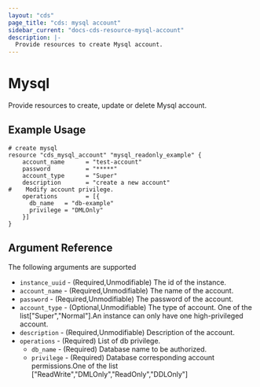 ```yaml
---
layout: "cds"
page_title: "cds: mysql account"
sidebar_current: "docs-cds-resource-mysql-account"
description: |-
  Provide resources to create Mysql account.
---
```


# Mysql

Provide resources to create, update or delete Mysql account.

## Example Usage

```hcl
# create mysql
resource "cds_mysql_account" "mysql_readonly_example" {
    account_name      = "test-account"
    password          = "*****"
    account_type      = "Super"
    description       = "create a new account"
#    Modify account privilege.
    operations        = [{
      db_name   = "db-example"
      privilege = "DMLOnly"
    }]                    
}

```
## Argument Reference
The following arguments are supported

* `instance_uuid` - (Required,Unmodifiable) The id of the instance. 
* `account_name` - (Required,Unmodifiable) The name of the account.
* `password` - (Required,Unmodifiable) The password of the account.
* `account_type` - (Optional,Unmodifiable) The type of account. One of the list["Super","Normal"].An instance can only have one high-privileged account.
* `description`     - (Required,Unmodifiable) Description of the account.
* `operations`    - (Required) List of db privilege.
  * `db_name` - (Required) Database name to be authorized.
  * `privilege` - (Required) Database corresponding account permissions.One of the list ["ReadWrite","DMLOnly","ReadOnly","DDLOnly"]